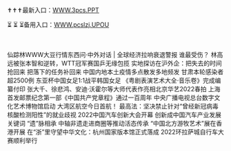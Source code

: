 <p>
	✝✝✝最新入口：<a href="http://www.baidu.com/link?url=6MA2SWnO3Raqke39an_0PUxosM6ZrUGzi1BN9tNnlPW&wd">WWW.3pcs.PPT</a> 
	<p>
		⏳
⏳
⏳备用入口：<a href="http://www.baidu.com/link?url=6MA2SWnO3Raqke39an_0PUxosM6ZrUGzi1BN9tNnlPW&wd">WWW.pcslzj.UPOU</a> 
	</p>
	<p>
		<br />
	</p>
	<p>
		仙踪林WWW大豆行情东西问·中外对话 | 全球经济拉响衰退警报 谁最受伤？
林高远被张本智和逆转，WTT冠军赛国乒无缘包揽
实地探访在沪外企：把失去的时间抢回来 把落下的任务补回来
中国内地本土疫情多点散发多地频发 甘肃本轮感染者超2500例
东亚杯中国女足1:1战平韩国女足
《粤剧表演艺术大全·音乐卷》完成编纂付印
张大千、徐悲鸿、安迪·沃霍尔等大师代表作亮相北京华艺2022春拍
上海首发邮票纪念第一部《中国共产党章程》通过一百周年
中央广播电视总台数字文化艺术博物馆启动
大湾区航空今日首航！
最高法：坚决禁止针对“曾经新冠病毒核酸检测阳性”的就业歧视
2022中国汽车创新大会开幕 创新成中国汽车产业发展关键词
“遗”脉相承 中轴非遗走进商圈等推动活态传承
“中国北方游牧艺术”展在香港开展
在“浙”里守望中华文化：杭州国家版本馆正式落成
2022环拉萨城自行车大赛顺利举行
	</p>
